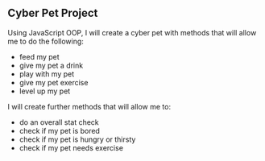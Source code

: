 ## Cyber Pet Project

Using JavaScript OOP, I will create a cyber pet with methods that will allow me to do the following: 

* feed my pet 
* give my pet a drink
* play with my pet 
* give my pet exercise
* level up my pet

I will create further methods that will allow me to:

* do an overall stat check
* check if my pet is bored
* check if my pet is hungry or thirsty 
* check if my pet needs exercise 

